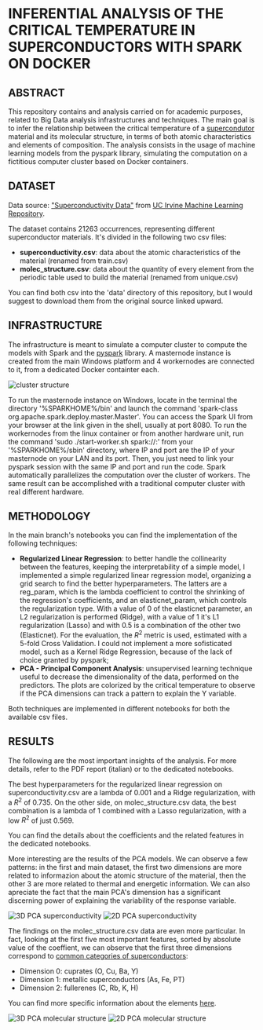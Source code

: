 # INFERENTIAL ANALYSIS OF THE CRITICAL TEMPERATURE IN SUPERCONDUCTORS WITH SPARK ON DOCKER

## ABSTRACT
This repository contains and analysis carried on for academic purposes, related to Big Data analysis infrastructures and techniques.
The main goal is to infer the relationship between the critical temperature of a [supercondutor](https://en.wikipedia.org/wiki/Superconductivity) material and its molecular structure,
in terms of both atomic characteristics and elements of composition. The analysis consists in the usage of machine learning models from
the pyspark library, simulating the computation on a fictitious computer cluster based on Docker containers.

## DATASET
Data source: ["Superconductivity Data"](https://archive.ics.uci.edu/dataset/464/superconductivty+data) from [UC Irvine Machine Learning Repository](https://archive.ics.uci.edu/).

The dataset contains 21263 occurrences, representing different superconductor materials. It's divided in the following two csv files:
- **superconductivity.csv**: data about the atomic characteristics of the material (renamed from train.csv)
- **molec_structure.csv**: data about the quantity of every element from the periodic table used to build the material (renamed from unique.csv)

You can find both csv into the 'data' directory of this repository, but I would suggest to download them from the original source linked upward.

## INFRASTRUCTURE
The infrastructure is meant to simulate a computer cluster to compute the models with Spark and the [pyspark](https://spark.apache.org/docs/3.3.1/api/python/index.html#:~:text=PySpark%20is%20an%20interface%20for,data%20in%20a%20distributed%20environment.) library.
A masternode instance is created from the main Windows platform and 4 workernodes are connected to it, from a dedicated Docker containter each.

![cluster structure](https://github.com/Firefly55lm/superconductivity_lbd/blob/2d6cac1b4c88eb5c79265ba1ddcbbc7cc7a51c29/pictures/Cluster_structure.png)

To run the masternode instance on Windows, locate in the terminal the directory '%SPARKHOME%/bin' and launch the command 'spark-class org.apache.spark.deploy.master.Master'.
You can access the Spark UI from your browser at the link given in the shell, usually at port 8080.
To run the workernodes from the linux container or from another hardware unit, run the command 'sudo ./start-worker.sh spark://<IP>:<port>' from your '%SPARKHOME%/sbin' directory,
where IP and port are the IP of your masternode on your LAN and its port. 
Then, you just need to link your pyspark session with the same IP and port and run the code.
Spark automatically parallelizes the computation over the cluster of workers. The same result can be accomplished with a traditional computer cluster with real different hardware.

## METHODOLOGY
In the main branch's notebooks you can find the implementation of the following techniques:
- **Regularized Linear Regression**: to better handle the collinearity between the features, keeping the interpretability of a simple model, I implemented
a simple regularized linear regression model, organizing a grid search to find the better hyperparameters. The latters are a reg_param, which is the lambda
coefficient to control the shrinking of the regression's coefficients, and an elasticnet_param, which controls the regularization type. With a value of 0
of the elasticnet parameter, an L2 regularization is performed (Ridge), with a value of 1 it's L1 regularization (Lasso) and with 0.5 is a combination of
the other two (Elasticnet). For the evaluation, the $R^2$ metric is used, estimated with a 5-fold Cross Validation. I could not implement a more sofisticated model,
such as a Kernel Ridge Regression, because of the lack of choice granted by pyspark;
- **PCA - Principal Component Analysis**: unsupervised learning technique useful to decrease the dimensionality of the data, performed on the predictors. The plots
are colorized by the critical temperature to observe if the PCA dimensions can track a pattern to explain the Y variable.

Both techniques are implemented in different notebooks for both the available csv files.

## RESULTS
The following are the most important insights of the analysis. For more details, refer to the PDF report (italian) or to the dedicated notebooks.

The best hyperparameters for the regularized linear regression on superconductivity.csv are a lambda of 0.001 and a Ridge regularization, with a $R^2$ of 0.735.
On the other side, on molec_structure.csv data, the best combination is a lambda of 1 combined with a Lasso regularization, with a low $R^2$ of just 0.569.

You can find the details about the coefficients and the related features in the dedicated notebooks.

More interesting are the results of the PCA models. We can observe a few patterns: in the first and main dataset, the first two dimensions are more related to informazion
about the atomic structure of the material, then the other 3 are more related to thermal and energetic information.
We can also apreciate the fact that the main PCA's dimension has a significant discerning power of explaining the variability of the response variable.

![3D PCA superconductivity](https://github.com/Firefly55lm/superconductivity_lbd/blob/f0fed6c4fb482a7b868547aee09bc9a512c6ae09/pictures/3D_PCA_plot_superconductivity.png)
![2D PCA superconductivity](https://github.com/Firefly55lm/superconductivity_lbd/blob/f0fed6c4fb482a7b868547aee09bc9a512c6ae09/pictures/2D_PCA_plot_superconductivity.png)

The findings on the molec_structure.csv data are even more particular. In fact, looking at the first five most important features, sorted by absolute value of the coeffient,
we can observe that the first three dimensions correspond to [common categories of superconductors](https://it.wikipedia.org/wiki/Superconduttivit%C3%A0#Classificazione_chimica):
- Dimension 0: cuprates (O, Cu, Ba, Y)
- Dimension 1: metallic superconductors (As, Fe, PT)
- Dimension 2: fullerenes (C, Rb, K, H)

You can find more specific information about the elements [here](https://pubchem.ncbi.nlm.nih.gov/periodic-table/).

![3D PCA molecular structure](https://github.com/Firefly55lm/superconductivity_lbd/blob/f0fed6c4fb482a7b868547aee09bc9a512c6ae09/pictures/3D_PCA_plot_molec_structure.png)
![2D PCA molecular structure](https://github.com/Firefly55lm/superconductivity_lbd/blob/f0fed6c4fb482a7b868547aee09bc9a512c6ae09/pictures/2D_PCA_plot_molec_structure.png)
